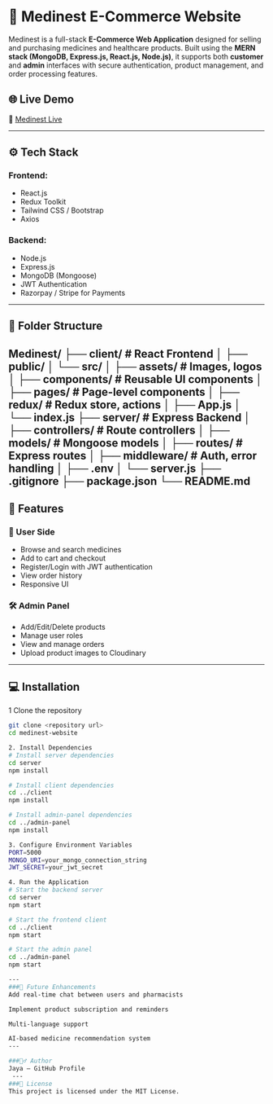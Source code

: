 # 🏥 Medinest E-Commerce Website

Medinest is a full-stack **E-Commerce Web Application** designed for selling and purchasing medicines and healthcare products. Built using the **MERN stack (MongoDB, Express.js, React.js, Node.js)**, it supports both **customer** and **admin** interfaces with secure authentication, product management, and order processing features.

## 🌐 Live Demo

🔗 [Medinest Live](https://medinest-z0ol.onrender.com) 

---

## ⚙️ Tech Stack

### Frontend:
- React.js
- Redux Toolkit
- Tailwind CSS / Bootstrap
- Axios

### Backend:
- Node.js
- Express.js
- MongoDB (Mongoose)
- JWT Authentication
- Razorpay / Stripe for Payments

---


## 📁 Folder Structure

Medinest/
├── client/ # React Frontend
│ ├── public/
│ └── src/
│ ├── assets/ # Images, logos
│ ├── components/ # Reusable UI components
│ ├── pages/ # Page-level components
│ ├── redux/ # Redux store, actions
│ ├── App.js
│ └── index.js
├── server/ # Express Backend
│ ├── controllers/ # Route controllers
│ ├── models/ # Mongoose models
│ ├── routes/ # Express routes
│ ├── middleware/ # Auth, error handling
│ ├── .env
│ └── server.js
├── .gitignore
├── package.json
└── README.md
---

## 🔑 Features

### 🛒 User Side
- Browse and search medicines
- Add to cart and checkout
- Register/Login with JWT authentication
- View order history
- Responsive UI

### 🛠️ Admin Panel
- Add/Edit/Delete products
- Manage user roles
- View and manage orders
- Upload product images to Cloudinary

---

## 💻 Installation

1 Clone the repository

```bash
git clone <repository url>
cd medinest-website

2. Install Dependencies
# Install server dependencies
cd server
npm install

# Install client dependencies
cd ../client
npm install

# Install admin-panel dependencies
cd ../admin-panel
npm install

3. Configure Environment Variables
PORT=5000
MONGO_URI=your_mongo_connection_string
JWT_SECRET=your_jwt_secret

4. Run the Application
# Start the backend server
cd server
npm start

# Start the frontend client
cd ../client
npm start

# Start the admin panel
cd ../admin-panel
npm start

---
###🧩 Future Enhancements
Add real-time chat between users and pharmacists

Implement product subscription and reminders

Multi-language support

AI-based medicine recommendation system
---

###🙋‍♂️ Author
Jaya – GitHub Profile
 ---
###📝 License
This project is licensed under the MIT License.


